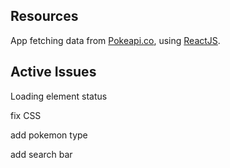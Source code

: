 ## Resources

App fetching data from [Pokeapi.co](https://pokeapi.co/), using [ReactJS](https://reactjs.org/).

## Active Issues


Loading element status

fix CSS

add pokemon type

add search bar
